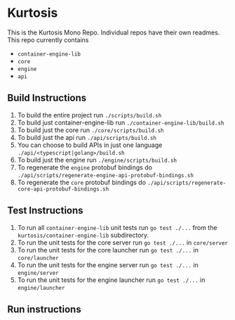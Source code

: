 # Kurtosis

This is the Kurtosis Mono Repo. Individual repos have their own readmes.
This repo currently contains 
- `container-engine-lib`
- `core`
- `engine`
- `api`

## Build Instructions

1. To build the entire project run `./scripts/build.sh`
2. To build just container-engine-lib run `./container-engine-lib/build.sh`
3. To build just the core run `./core/scripts/build.sh`
4. To build just the api run `./api/scripts/build.sh`
5. You can choose to build APIs in just one language `./api/<typescript|golang>/build.sh`
6. To build just the engine run `./engine/scripts/build.sh`
7. To regenerate the `engine` protobuf bindings do `./api/scripts/regenerate-engine-api-protobuf-bindings.sh`
8. To regenerate the `core` protobuf bindings do `./api/scripts/regenerate-core-api-protobuf-bindings.sh`

## Test Instructions

1. To run all `container-engine-lib` unit tests run `go test ./...` from the `kurtosis/container-engine-lib` subdirectory.
2. To run the unit tests for the core server run `go test ./...` in `core/server`
3. To run the unit tests for the core launcher run `go test ./...` in `core/launcher`
4. To run the unit tests for the engine server run `go test ./...` in `engine/server`
5. To run the unit tests for the engine launcher run `go test ./...` in `engine/launcher`

## Run instructions